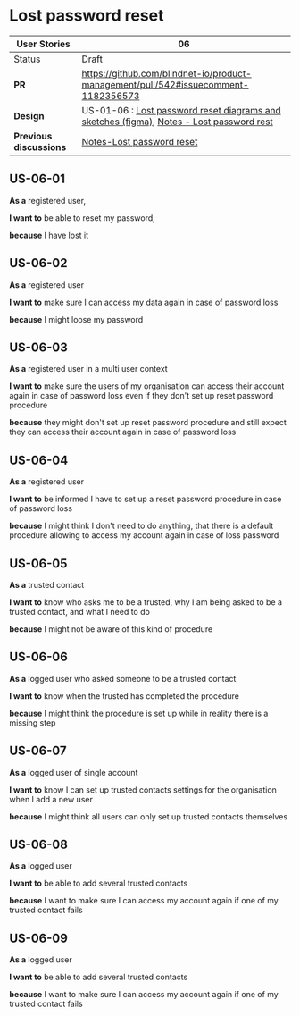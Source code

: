 # Lost password reset

<!-- prettier-ignore -->
| User Stories | 06 |
| ---------- | ---- |
| Status | Draft |
| **PR**      | https://github.com/blindnet-io/product-management/pull/542#issuecomment-1182356573 |
| **Design** | US-01-06 : [Lost password reset diagrams and sketches (figma)](https://www.figma.com/file/G7Fm7WiOecw3n7MScbtSL9/Lost-password-reset), [Notes - Lost password rest](https://github.com/blindnet-io/product-management/blob/aa85548a2a32fb7e1a75b353d5632f155b3c9fbd/user-stories/Notes_Lost-password-reset.md)
| **Previous discussions** | [Notes-Lost password reset](https://github.com/blindnet-io/product-management/blob/Lost-password-reset/user-stories/Notes_Lost-password-reset.md)

## US-06-01

**As a** registered user,

**I want to** be able to reset my password,

**because** I have lost it

## US-06-02

**As a** registered user

**I want to** make sure I can access my data again in case of password loss

**because** I might loose my password

## US-06-03

**As a** registered user in a multi user context

**I want to** make sure the users of my organisation can access their account again in case of password loss even if they don't set up reset password procedure

**because** they might don't set up reset password procedure and still expect they can access their account again in case of password loss

## US-06-04

**As a** registered user 

**I want to** be informed I have to set up a reset password procedure in case of password loss

**because** I might think I don't need to do anything, that there is a default procedure allowing to access my account again in case of loss password

## US-06-05

**As a** trusted contact

**I want to** know who asks me to be a trusted, why I am being asked to be a trusted contact, and what I need to do

**because** I might not be aware of this kind of procedure 

## US-06-06

**As a** logged user who asked someone to be a trusted contact

**I want to** know when the trusted has completed the procedure 

**because** I might think the procedure is set up while in reality there is a missing step 

## US-06-07

**As a** logged user of single account 

**I want to** know I can set up trusted contacts settings for the organisation when I add a new user

**because** I might think all users can only set up trusted contacts themselves 

## US-06-08

**As a** logged user

**I want to** be able to add several trusted contacts

**because** I want to make sure I can access my account again if one of my trusted contact fails

## US-06-09

**As a** logged user

**I want to** be able to add several trusted contacts

**because** I want to make sure I can access my account again if one of my trusted contact fails

